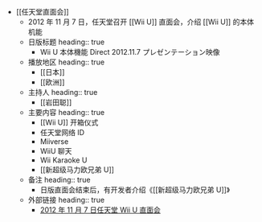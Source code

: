 - [[任天堂直面会]]
	- 2012 年 11 月 7 日，任天堂召开 [[Wii U]] 直面会，介绍 [[Wii U]] 的本体机能
	- 日版标题
	  heading:: true
		- Wii U 本体機能 Direct 2012.11.7 プレゼンテーション映像
	- 播放地区
	  heading:: true
		- [[日本]]
		- [[欧洲]]
	- 主持人
	  heading:: true
		- [[岩田聪]]
	- 主要内容
	  heading:: true
		- [[Wii U]] 开箱仪式
		- 任天堂网络 ID
		- Miiverse
		- WiiU 聊天
		- Wii Karaoke U
		- [[新超级马力欧兄弟 U]]
	- 备注
	  heading:: true
		- 日版直面会结束后，有开发者介绍《[[新超级马力欧兄弟 U]]》
	- 外部链接
	  heading:: true
		- [2012 年 11 月 7 日任天堂 Wii U 直面会](https://www.bilibili.com/video/BV1DJ411i7CZ/)